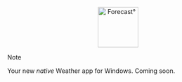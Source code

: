
<p align="center">
    <a href='https://github.com/Rise-Software/Rise-Forecast'>
      <img height="92" src="https://github.com/user-attachments/assets/3955b3b9-bb8f-4913-b4b8-29cd1a2a6334" alt="Forecast°" />
    </a>
</p>

> [!NOTE]
> Your new *native* Weather app for Windows. Coming soon.
